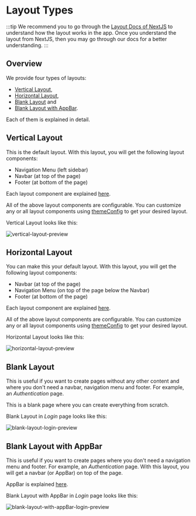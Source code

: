 # Layout Types

:::tip
We recommend you to go through the [Layout Docs of NextJS](https://nextjs.org/docs/basic-features/layouts) to understand how the layout works in the app. Once you understand the layout from NextJS, then you may go through our docs for a better understanding.
:::

## Overview

We provide four types of layouts:

- [Vertical Layout](#vertical-layout),
- [Horizontal Layout](#horizontal-layout),
- [Blank Layout](#blank-layout) and
- [Blank Layout with AppBar](#blank-layout-with-appbar).

Each of them is explained in detail.

## Vertical Layout

This is the default layout. With this layout, you will get the following layout components:

- Navigation Menu (left sidebar)
- Navbar (at top of the page)
- Footer (at bottom of the page)

Each layout component are explained [here](/guide/layout/layout-components.html#vertical-layout-components).

All of the above layout components are configurable. You can customize any or all layout components using [themeConfig](/guide/settings/theme-config.html) to get your desired layout.

Vertical Layout looks like this:

<img class='medium-zoom' alt='vertical-layout-preview' :src="$withBase('/images/layouts/vertical-layout.png')" />

## Horizontal Layout

You can make this your default layout. With this layout, you will get the following layout components:

- Navbar (at top of the page)
- Navigation Menu (on top of the page below the Navbar)
- Footer (at bottom of the page)

Each layout component are explained [here](/guide/layout/layout-components.html#horizontal-layout-components).

All of the above layout components are configurable. You can customize any or all layout components using [themeConfig](/guide/settings/theme-config.html) to get your desired layout.

Horizontal Layout looks like this:

<img alt='horizontal-layout-preview' class='medium-zoom' :src="$withBase('/images/layouts/horizontal-layout.png')" />

## Blank Layout

This is useful if you want to create pages without any other content and where you don't need a navbar, navigation menu and footer. For example, an _Authentication_ page.

This is a blank page where you can create everything from scratch.

Blank Layout in _Login_ page looks like this:

<img alt='blank-layout-login-preview' class='medium-zoom' :src="$withBase('/images/layouts/blank-layout-login.png')" />

## Blank Layout with AppBar

This is useful if you want to create pages where you don't need a navigation menu and footer. For example, an _Authentication_ page. With this layout, you will get a navbar (or AppBar) on top of the page.

AppBar is explained [here](/guide/layout/layout-components.html#blank-layout-with-appbar-component).

Blank Layout with AppBar in _Login_ page looks like this:

<img alt='blank-layout-with-appBar-login-preview' class='medium-zoom' :src="$withBase('/images/layouts/blank-layout-with-appBar-login.png')" />
